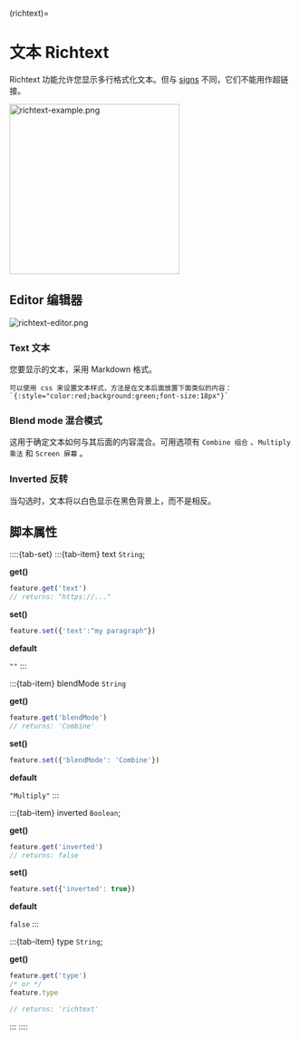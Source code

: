 (richtext)=
# 文本 Richtext

Richtext 功能允许您显示多行格式化文本。但与 [signs](https://wiki.cryptovoxels.com/features/sign) 不同，它们不能用作超链接。

<img src="https://wiki.cryptovoxels.com/richtext-example.png" alt="richtext-example.png" width="300px" />

## Editor 编辑器

![richtext-editor.png](https://wiki.cryptovoxels.com/richtext-editor.png)

### Text 文本

您要显示的文本，采用 Markdown 格式。
```{note}
可以使用 css 来设置文本样式，方法是在文本后面放置下面类似的内容：
`{:style="color:red;background:green;font-size:18px"}`
```

### Blend mode 混合模式

这用于确定文本如何与其后面的内容混合。可用选项有 `Combine 组合` 、`Multiply 乘法` 和 `Screen 屏幕` 。

### Inverted 反转

当勾选时，文本将以白色显示在黑色背景上，而不是相反。


## 脚本属性

::::{tab-set}
:::{tab-item} text
`String`; 

**get()**

```js
feature.get('text')
// returns: "https://..."
```

**set()**

```js
feature.set({'text':"my paragraph"})
```

**default**

`""`
:::

:::{tab-item} blendMode
`String`

**get()**

```js
feature.get('blendMode')
// returns: 'Combine'
```

**set()**

```js
feature.set({'blendMode': 'Combine'})
```

**default**

`"Multiply"`
:::

:::{tab-item} inverted
`Boolean`; 

**get()**

```js
feature.get('inverted')
// returns: false
```

**set()**

```js
feature.set({'inverted': true})
```

**default**

`false`
:::

:::{tab-item} type
`String`;

**get()**

```js
feature.get('type')
/* or */
feature.type

// returns: 'richtext'
```
:::
::::


